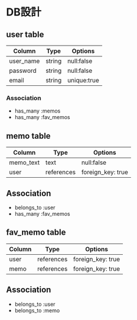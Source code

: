 # DB設計

## user table
| Column      | Type   | Options     |
|-------------|--------|-------------|
| user_name   | string | null:false  |
| password    | string | null:false  |
| email       | string | unique:true |

### Association
- has_many :memos
- has_many :fav_memos


## memo table
| Column     | Type       | Options           |
|------------|------------|-------------------|
| memo_text  | text       | null:false        |
| user       | references | foreign_key: true |

## Association
- belongs_to :user
- has_many :fav_memos


## fav_memo table
| Column | Type       | Options           |
|--------|------------|-------------------|
| user   | references | foreign_key: true |
| memo   | references | foreign_key: true |

## Association
- belongs_to :user
- belongs_to :memo
